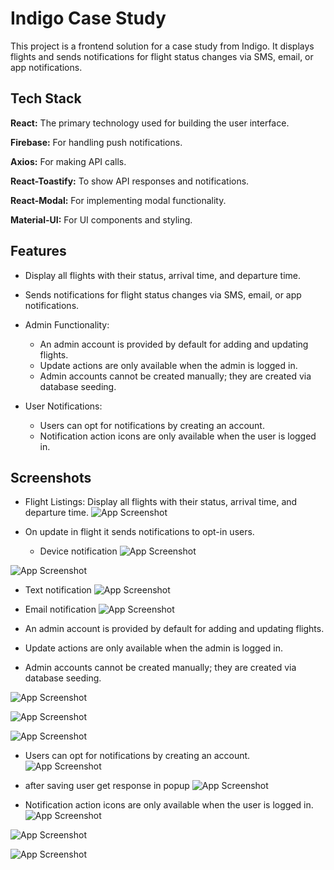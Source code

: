 
# Indigo Case Study 

This project is a frontend solution for a case study from Indigo. It displays flights and sends notifications for flight status changes via SMS, email, or app notifications.


## Tech Stack
**React:** The primary technology used for building the user interface.

**Firebase:** For handling push notifications.

**Axios:** For making API calls.

**React-Toastify:** To show API responses and notifications.

**React-Modal:** For implementing modal functionality.

**Material-UI:** For UI components and styling.

## Features

- Display all flights with their status, arrival time, and departure time.

- Sends notifications for flight status changes via SMS, email, or app notifications.

- Admin Functionality:
  - An admin account is provided by default for adding and updating flights.
  - Update actions are only available when the admin is logged in.
  - Admin accounts cannot be created manually; they are created via database seeding.

- User Notifications:
  - Users can opt for notifications by creating an account.
  - Notification action icons are only available when the user is logged in.

## Screenshots

- Flight Listings: Display all flights with their status, arrival time, and departure time.
![App Screenshot](https://github.com/user-attachments/assets/7ee90af6-f084-4400-9aec-f7c84a546b03)

- On update in flight it sends notifications to opt-in users.
  - Device notification
![App Screenshot](https://github.com/user-attachments/assets/276a24b7-5d5a-4139-809d-6b685d483b61)

![App Screenshot](https://github.com/user-attachments/assets/acdaa54a-3811-40c3-9333-163c0e02ebb6)

  - Text notification
![App Screenshot](https://github.com/user-attachments/assets/7ee90af6-f084-4400-9aec-f7c84a546b03)

  - Email notification
![App Screenshot](https://github.com/user-attachments/assets/05a70509-3171-4648-b166-af1516f171fa)



- An admin account is provided by default for adding and updating flights.
- Update actions are only available when the admin is logged in.
- Admin accounts cannot be created manually; they are created via database seeding.

![App Screenshot](https://github.com/user-attachments/assets/35ab402f-0f4b-42fd-9093-71b6e3df74f0)

![App Screenshot](https://github.com/user-attachments/assets/7488096d-018c-45d0-8fca-a58ea0ccace7)

![App Screenshot](https://github.com/user-attachments/assets/acf99a49-615e-4f0a-ad34-b61c909fd799)


- Users can opt for notifications by creating an account.
![App Screenshot](https://github.com/user-attachments/assets/5451f573-ba12-42eb-b527-09bad63d4281)

- after saving user get response in popup
![App Screenshot](https://github.com/user-attachments/assets/ce932900-2a06-4e3f-83b0-84defd3bfcb3)

- Notification action icons are only available when the user is logged in.
![App Screenshot](https://github.com/user-attachments/assets/3725125b-0898-4251-bb5a-54e8232ac415)

![App Screenshot](https://github.com/user-attachments/assets/4d0ab93d-b6d6-4187-9789-881bb400613d)

![App Screenshot](https://github.com/user-attachments/assets/10e166f3-82aa-42af-b03e-86ab2690231a)






